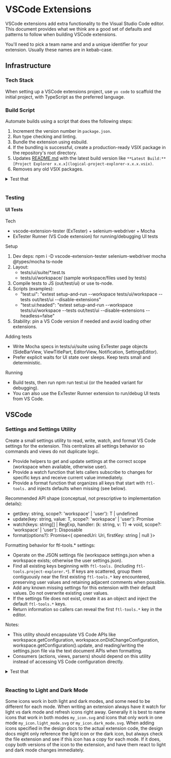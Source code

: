 # VSCode Extensions

VSCode extensions add extra functionality to the Visual Studio Code editor. This document provides what we think are a good set of defaults and patterns to follow when building VSCode extensions.

You'll need to pick a team name and and a unique identifier for your extension. Usually these names are in kebab-case.

## Infrastructure

### Tech Stack

When setting up a VSCode extensions project, use `yo code` to scaffold the initial project, with TypeScript as the preferred language.

### Build Script

Automate builds using a script that does the following steps:

1. Increment the version number in `package.json`.
2. Run type checking and linting.
3. Bundle the extension using esbuild.
4. If the bundling is successful, create a production-ready VSIX package in the repository's root directory.
5. Updates [README.md](/README.md) with the latest build version like `**Latest Build:** [Project Explorer x.x.x](logical-project-explorer-x.x.x.vsix)`.
6. Removes any old VSIX packages.

<details>
<summary>Test that</summary>

- Build script bumps version, runs type check/lint, bundles, and outputs a single VSIX in repo root; old VSIX files are removed.
- README latest build link updates to the new version and file name.
- Build fails early with a clear error if type check/lint fails; no VSIX is produced.

[How to Test](#testing)

</details><br>

### Testing

#### UI Tests

Tech

- vscode-extension-tester (ExTester) + selenium-webdriver + Mocha
- ExTester Runner (VS Code extension) for running/debugging UI tests

Setup

1. Dev deps: npm i -D vscode-extension-tester selenium-webdriver mocha @types/mocha ts-node
2. Layout:
   - tests/ui/suite/\*.test.ts
   - tests/ui/workspace/ (sample workspace/files used by tests)
3. Compile tests to JS (out/test/ui) or use ts-node.
4. Scripts (examples):
   - "test:ui": "extest setup-and-run --workspace tests/ui/workspace --tests out/test/ui --disable-extensions"
   - "test:ui:headed": "extest setup-and-run --workspace tests/ui/workspace --tests out/test/ui --disable-extensions --headless=false"
5. Stability: pin a VS Code version if needed and avoid loading other extensions.

Adding tests

- Write Mocha specs in tests/ui/suite using ExTester page objects (SideBarView, ViewTitlePart, EditorView, Notification, SettingsEditor).
- Prefer explicit waits for UI state over sleeps. Keep tests small and deterministic.

Running

- Build tests, then run npm run test:ui (or the headed variant for debugging).
- You can also use the ExTester Runner extension to run/debug UI tests from VS Code.

## VSCode

### Settings and Settings Utility

Create a small settings utility to read, write, watch, and format VS Code settings for the extension. This centralizes all settings behavior so commands and views do not duplicate logic.

- Provide helpers to get and update settings at the correct scope (workspace when available, otherwise user).
- Provide a watch function that lets callers subscribe to changes for specific keys and receive current value immediately.
- Provide a format function that organizes all keys that start with `ftl-tools.` and injects defaults when missing (see below).

Recommended API shape (conceptual, not prescriptive to implementation details):

- get<T>(key: string, scope?: 'workspace' | 'user'): T | undefined
- update<T>(key: string, value: T, scope?: 'workspace' | 'user'): Promise<void>
- watch<T>(keys: string[] | RegExp, handler: (k: string, v: T) => void, scope?: 'workspace' | 'user'): Disposable
- format(options?): Promise<{ openedUri: Uri, firstKey: string | null }>

Formatting behavior for ftl-tools.* settings:
- Operate on the JSON settings file (workspace settings.json when a workspace exists; otherwise the user settings.json).
- Find all existing keys beginning with `ftl-tools.` (including `ftl-tools.project-explorer.*`). If keys are scattered, group them contiguously near the first existing `ftl-tools.*` key encountered, preserving user values and retaining adjacent comments when possible.
- Add any known missing settings for this extension with their default values. Do not overwrite existing user values.
- If the settings file does not exist, create it as an object and inject the default `ftl-tools.*` keys.
- Return information so callers can reveal the first `ftl-tools.*` key in the editor.

Notes:
- This utility should encapsulate VS Code APIs like workspace.getConfiguration, workspace.onDidChangeConfiguration, workspace.getConfiguration().update, and reading/writing the settings.json file via the text document APIs when formatting.
- Consumers (actions, views, parsers) should depend on this utility instead of accessing VS Code configuration directly.

<details>
<summary>Test that</summary>

- Calling watch with a key immediately invokes handler with the current value and again on subsequent changes; disposing the return stops updates.
- get/update read and write to workspace scope when a workspace is open; fallback to user scope when none is open.
- format creates settings.json if missing, groups all `ftl-tools.*` keys together, and adds missing defaults without changing existing values.
- format returns the first grouped key and a URI suitable for opening in an editor where the selection can be revealed.

[How to Test](#testing)

</details><br>

### Reacting to Light and Dark Mode

Some icons work in both light and dark modes, and some need to be different for each mode. When writing an extension always have it watch for light vs dark mode and refresh icons right away. Generally it is best to name icons that work in both modes `my_icon.svg` and icons that only work in one mode `my_icon.light_mode.svg` or `my_icon.dark_mode.svg`. When adding icons specified in the design docs to the actual extension code, the design docs might only reference the light icon or the dark icon, but always check the file extension and see if this icon has a copy for each mode. If it does, copy both versions of the icon to the extension, and have them react to light and dark mode changes immediately.
